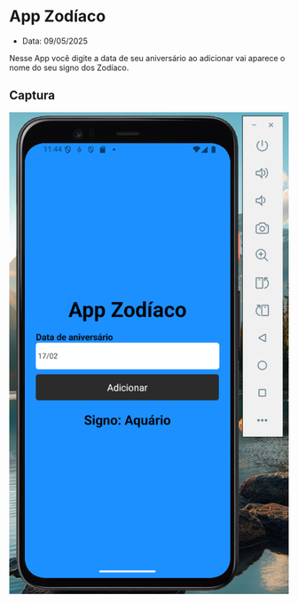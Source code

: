 # App Zodíaco
- Data: 09/05/2025

Nesse App você digite a data de seu aniversário ao adicionar vai aparece o nome do seu signo dos Zodíaco.

## Captura
<img src="./Captura.png">
